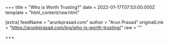 
+++
title = "Who is Worth Trusting?"
date = 2022-01-17T07:53:00.000Z
template = "html_content/raw.html"

[extra]
feedName = "arunkprasad.com"
author = "Arun Prasad"
originalLink = "https://arunkprasad.com/log/who-is-worth-trusting/"
raw = ""

+++

